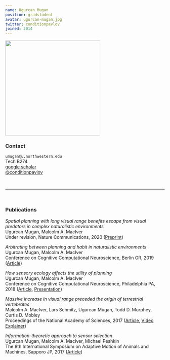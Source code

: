 ```yaml
---
name: Ugurcan Mugan
position: gradstudent
avatar: ugurcan-mugan.jpg
twitter: conditionpavlov
joined: 2014
---
```


<img width="300" src="{{site.baseurl}}/images/people/{{page.avatar}}" data-action="zoom">

### Contact

<i class="fa fa-envelope-o"></i>  `umugan@u.northwestern.edu`<br>
<i class="fa fa-building"></i> Tech B274 <br>
<i class="fa fa-bar-chart"></i> [google scholar](https://scholar.google.com/citations?user=_ab-jDQAAAAJ&hl=en) <br>
<a href="https://twitter.com/conditionpavlov"><i class="fa fa-twitter"></i> @conditionpavlov</a>

<br>
<hr>
<br>

### Publications

_Spatial planning with long visual range benefits escape from visual predators in complex naturalistic environments_<br>
Ugurcan Mugan, Malcolm A. MacIver<br>
Under revision, Nature Communications, 2020 ([Preprint](https://www.biorxiv.org/content/10.1101/585760v2))

_Arbitrating between planning and habit in naturalistic environments_<br>
Ugurcan Mugan, Malcolm A. MacIver<br>
Conference on Cognitive Computational Neuroscience, Berlin GR, 2019 ([Article](https://robotics.northwestern.edu/documents/publications/mugan.pdf))

_How sensory ecology affects the utility of planning_<br>
Ugurcan Mugan, Malcolm A. MacIver<br>
Conference on Cognitive Computational Neuroscience, Philadelphia PA, 2018 ([Article](https://robotics.northwestern.edu/documents/publications/Muga18a_ecology_planning.pdf), [Presentation](https://www.youtube.com/watch?v=yKILeeI_9n0&feature=emb_title))

_Massive increase in visual range preceded the origin of terrestrial vertebrates_<br>
Malcolm A. MacIver, Lars Schmitz, Ugurcan Mugan, Todd D. Murphey, Curtis D. Mobley<br>
Proceedings of the National Academy of Sciences, 2017 ([Article](https://www.pnas.org/content/114/12/E2375.short), [Video Explainer](https://youtu.be/I19usgWHJLc))

_Information-theoretic approach to sensor selection_<br>
Ugurcan Mugan, Malcolm A. MacIver, Michael Peshkin<br>
The 8th International Symposium on Adaptive Motion of Animals and Machines, Sapporo JP, 2017 ([Article](http://adaptivemotion.org/AMAM2017/files/proceedings/P18.pdf))

